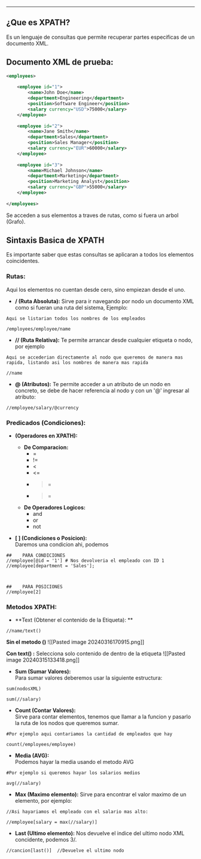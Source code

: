 
---
## ¿Que es XPATH?
Es un lenguaje de consultas que permite recuperar partes especificas de un documento XML.

## Documento XML de prueba:

```xml
<employees>
	
    <employee id="1">
        <name>John Doe</name>
        <department>Engineering</department>
        <position>Software Engineer</position>
        <salary currency="USD">75000</salary>
    </employee>
    
    <employee id="2">
        <name>Jane Smith</name>
        <department>Sales</department>
        <position>Sales Manager</position>
        <salary currency="EUR">60000</salary>
    </employee>
    
    <employee id="3">
        <name>Michael Johnson</name>
        <department>Marketing</department>
        <position>Marketing Analyst</position>
        <salary currency="GBP">55000</salary>
    </employee>
	
</employees>
```

Se acceden a sus elementos a traves de rutas, como si fuera un arbol (Grafo).


## Sintaxis Basica de XPATH
Es importante saber que estas consultas se aplicaran a todos los elementos coincidentes.

### Rutas:
Aqui los elementos no cuentan desde cero, sino empiezan desde el uno.

- **/  (Ruta Absoluta):**
	Sirve para ir navegando por nodo un documento XML como si fueran una ruta del sistema, Ejemplo:
	
```xpath
Aqui se listarian todos los nombres de los empleados

/employees/employee/name
```


- **//  (Ruta Relativa):**
	 Te permite arrancar desde cualquier etiqueta o nodo, por ejemplo
	
```xpath
Aqui se accederian directamente al nodo que queremos de manera mas rapida, listando asi los nombres de manera mas rapida

//name
```

- **@  (Atributos):**
	 Te permite acceder a un atributo de un nodo en concreto, se debe de hacer referencia al nodo y con un '@' ingresar al atributo:
	 
```xpath
//employee/salary/@currency
```

### Predicados (Condiciones):

- **(Operadores en XPATH):**
	 - **De Comparacion:**
		 - = 
		 - !=
		 - <
		 - <=
		 - >=
		 - >=
	 - **De Operadores Logicos:**
		- and 
		- or
		- not


- **[ ]    (Condiciones o Posicion):**  
     Daremos una condicion ahi, podemos
	 
```xpath
##    PARA CONDICIONES  
//employee[@id = '1'] # Nos devolveria el empleado con ID 1
//employee[department = 'Sales'];



##    PARA POSICIONES 
//employee[2]
```


### Metodos XPATH:

- **Text (Obtener el contenido de la Etiqueta): **  
	 
```xpath
//name/text()
```

**Sin el metodo ()**
![[Pasted image 20240316170915.png]]

**Con text() :**
Selecciona solo contenido de dentro de la etiqueta
![[Pasted image 20240315133418.png]]

- **Sum (Sumar Valores):**  
	  Para sumar valores deberemos usar la siguiente estructura:
	
```xpath
sum(nodosXML)  

sum(//salary)
```

- **Count (Contar Valores):**  
	 Sirve para contar elementos, tenemos que llamar a la funcion y pasarlo la ruta de los nodos que queremos sumar. 
	 
```xpath
#Por ejemplo aqui contariamos la cantidad de empleados que hay

count(/employees/employee)
```


- **Media (AVG):**  
	 Podemos hayar la media usando el metodo AVG
```XPATH
#Por ejemplo si queremos hayar los salarios medios

avg(//salary)
```

- **Max (Maximo elemento):** 
	 Sirve para encontrar el valor maximo de un elemento, por ejemplo:
	
```xpath
//Asi hayariamos el empleado con el salario mas alto:

//employee[salary = max(//salary)] 
```

[]()
- **Last (Ultimo elemento):** 
	 Nos devuelve el indice del ultimo nodo XML concidente, podemos 3/.
	 
```xpath
//cancion[last()]  //Devuelve el ultimo nodo 
```
